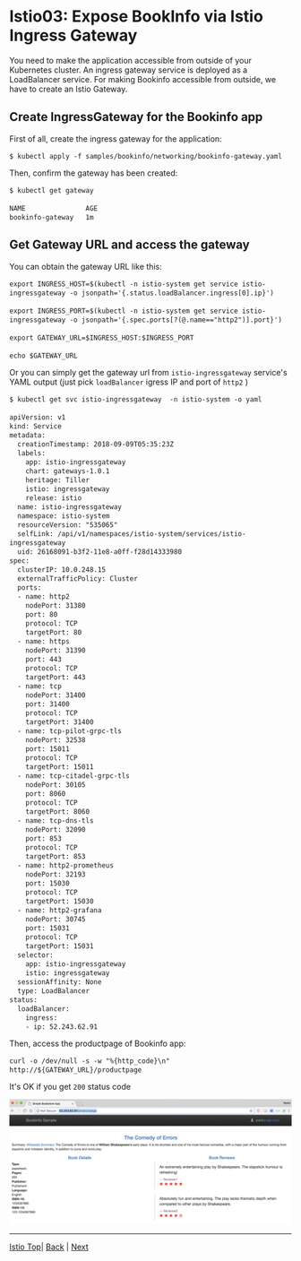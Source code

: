 # Istio03: Expose BookInfo via Istio Ingress Gateway

You need to make the application accessible from outside of your Kubernetes cluster. An ingress gateway service is deployed as a LoadBalancer service. For making Bookinfo accessible from outside, we have to create an Istio Gateway. 

## Create IngressGateway for the Bookinfo app

First of all, create the ingress gateway for the application:
```
$ kubectl apply -f samples/bookinfo/networking/bookinfo-gateway.yaml
```

Then, confirm the gateway has been created:
```
$ kubectl get gateway

NAME               AGE
bookinfo-gateway   1m
```

## Get Gateway URL and access the gateway

You can obtain the gateway URL like this: 
```
export INGRESS_HOST=$(kubectl -n istio-system get service istio-ingressgateway -o jsonpath='{.status.loadBalancer.ingress[0].ip}')

export INGRESS_PORT=$(kubectl -n istio-system get service istio-ingressgateway -o jsonpath='{.spec.ports[?(@.name=="http2")].port}')

export GATEWAY_URL=$INGRESS_HOST:$INGRESS_PORT

echo $GATEWAY_URL
```

Or you can simply get the gateway url from `istio-ingressgateway` service's YAML output (just pick `loadBalancer` igress IP and port of `http2` )
```
$ kubectl get svc istio-ingressgateway  -n istio-system -o yaml

apiVersion: v1
kind: Service
metadata:
  creationTimestamp: 2018-09-09T05:35:23Z
  labels:
    app: istio-ingressgateway
    chart: gateways-1.0.1
    heritage: Tiller
    istio: ingressgateway
    release: istio
  name: istio-ingressgateway
  namespace: istio-system
  resourceVersion: "535065"
  selfLink: /api/v1/namespaces/istio-system/services/istio-ingressgateway
  uid: 26168091-b3f2-11e8-a0ff-f28d14333980
spec:
  clusterIP: 10.0.248.15
  externalTrafficPolicy: Cluster
  ports:
  - name: http2
    nodePort: 31380
    port: 80
    protocol: TCP
    targetPort: 80
  - name: https
    nodePort: 31390
    port: 443
    protocol: TCP
    targetPort: 443
  - name: tcp
    nodePort: 31400
    port: 31400
    protocol: TCP
    targetPort: 31400
  - name: tcp-pilot-grpc-tls
    nodePort: 32538
    port: 15011
    protocol: TCP
    targetPort: 15011
  - name: tcp-citadel-grpc-tls
    nodePort: 30105
    port: 8060
    protocol: TCP
    targetPort: 8060
  - name: tcp-dns-tls
    nodePort: 32090
    port: 853
    protocol: TCP
    targetPort: 853
  - name: http2-prometheus
    nodePort: 32193
    port: 15030
    protocol: TCP
    targetPort: 15030
  - name: http2-grafana
    nodePort: 30745
    port: 15031
    protocol: TCP
    targetPort: 15031
  selector:
    app: istio-ingressgateway
    istio: ingressgateway
  sessionAffinity: None
  type: LoadBalancer
status:
  loadBalancer:
    ingress:
    - ip: 52.243.62.91
```

Then, access the productpage of Bookinfo app:
```
curl -o /dev/null -s -w "%{http_code}\n" http://${GATEWAY_URL}/productpage
```

It's OK if you get `200` status code


![](../assets/bookinfo-productpage.png)

---
[Istio Top](aks-202-istio-top.md)| [Back](istio-02-deploy-bookinfo.md) | [Next](istio-04-telemetry.md)